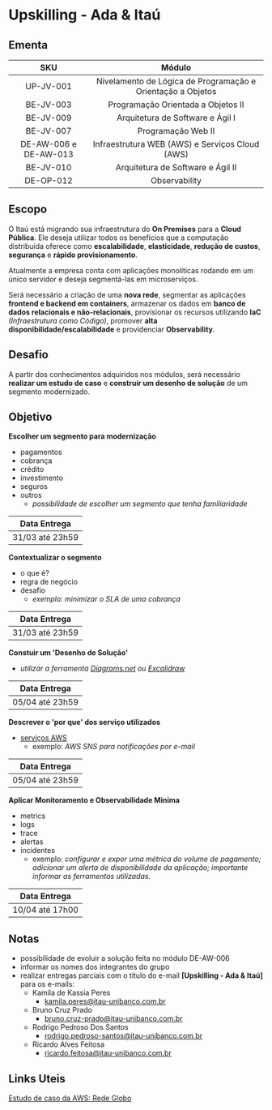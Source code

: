# Upskilling - Ada & Itaú

## **Ementa**

SKU | Módulo |
:------: | :------: | 
UP-JV-001 | Nivelamento de Lógica de Programação e Orientação a Objetos |
BE-JV-003 | Programação Orientada a Objetos II |
BE-JV-009 | Arquitetura de Software e Ágil I |
BE-JV-007 | Programação Web II |
DE-AW-006 e DE-AW-013| Infraestrutura WEB (AWS) e Serviços Cloud (AWS) |
BE-JV-010 | Arquitetura de Software e Ágil II |x |
DE-OP-012 | Observability |

## **Escopo**

O Itaú está migrando sua infraestrutura do **On Premises** para a **Cloud Pública**. Ele deseja utilizar todos os benefícios que a computação distribuída oferece como **escalabilidade**, **elasticidade**, **redução de custos**, **segurança** e **rápido provisionamento**. 

Atualmente a empresa conta com aplicações monolíticas rodando em um único servidor e deseja segmentá-las em microserviços. 

Será necessário a criação de uma **nova rede**, segmentar as aplicações **frontend e backend em containers**, armazenar os dados em **banco de dados relacionais e não-relacionais**, provisionar os recursos utilizando **IaC** *(Infraestrutura como Código)*, promover **alta disponibilidade/escalabilidade** e providenciar **Observability**.

## **Desafio**

A partir dos conhecimentos adquiridos nos módulos, será necessário **realizar um estudo de caso** e **construir um desenho de solução** de um segmento modernizado.

## **Objetivo**

**Escolher um segmento para modernização**
  - pagamentos
  - cobrança
  - crédito
  - investimento
  - seguros
  - outros
    - *possibilidade de escolher um segmento que tenha familiaridade*

Data Entrega |
:------: |
31/03 até 23h59 |

**Contextualizar o segmento**
  - o que é?
  - regra de negócio
  - desafio
    - *exemplo: minimizar o SLA de uma cobrança*

Data Entrega |
:------: |
31/03 até 23h59 |

**Constuir um 'Desenho de Solução'**
  - *utilizar a ferramenta [Diagrams.net](https://app.diagrams.net/) ou [Excalidraw](https://excalidraw.com/)*

Data Entrega |
:------: |
05/04 até 23h59 |

**Descrever o 'por que' dos serviço utilizados**
  - [serviços AWS](https://docs.aws.amazon.com/index.html)
    - exemplo: *AWS SNS para notificações por e-mail*

Data Entrega |
:------: |
05/04 até 23h59 |

**Aplicar Monitoramento e Observabilidade Minima**
  - metrics
  - logs
  - trace
  - alertas
  - incidentes
    - exemplo: *configurar e expor uma métrica do volume de pagamento; adicionar um alerta de disponibilidade da aplicação; importante informar as ferramentas utilizadas.*

Data Entrega |
:------: |
10/04 até 17h00 |

## **Notas**

- possibilidade de evoluir a solução feita no módulo DE-AW-006
- informar os nomes dos integrantes do grupo
- realizar entregas parciais com o título do e-mail **[Upskilling - Ada & Itaú]** para os e-mails: 
  - Kamila de Kassia Peres 
    - kamila.peres@itau-unibanco.com.br
  - Bruno Cruz Prado 
    - bruno.cruz-prado@itau-unibanco.com.br
  - Rodrigo Pedroso Dos Santos
    - rodrigo.pedroso-santos@itau-unibanco.com.br
  - Ricardo Alves Feitosa 
    - ricardo.feitosa@itau-unibanco.com.br

## Links Uteis

[Estudo de caso da AWS: Rede Globo](https://aws.amazon.com/pt/solutions/case-studies/redeglobo/)
